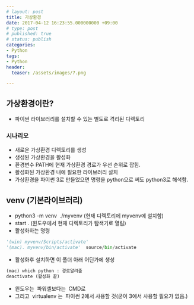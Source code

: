 ```yaml
---
# layout: post
title: 가상환경
date: 2017-04-12 16:23:55.000000000 +09:00
# type: post
# published: true
# status: publish
categories:
- Python
tags:
- Python
header:
  teaser: /assets/images/7.png

---
```

## 가상환경이란?
- 파이썬 라이브러리를 설치할 수 있는 별도로 격리된 디렉토리

### 시나리오
- 새로운 가상환경 디렉토리를 생성
- 생성된 가상환경을 활성화
- 환경변수 PATH에 현재 가상환경 경로가 우선 순위로 잡힘.
- 활성화된 가상환경 내에 필요한 라이브러리 설치
- 가상환경을 파이썬 3로 만들었으면 명령을 python으로 써도 python3로 해석함.

## venv (기본라이브러리)
- python3 -m venv  ./myvenv (현재 디렉토리에 myvenv에 설치함)
- start . (윈도우에서 현재 디렉토리가 탐색기로 열림)
- 활성화하는 명령
```python
'(win) myvenv/Scripts/activate'
'(mac). myvenv/bin/activate'  source/bin/activate
```
- 활성화후 설치하면 이 폴더 아래 어딘가에 생성
```python
(mac) which python : 경로알려줌
deactivate (활성화 끝)
```
- 윈도우는  파워셸보다는  CMD로
- 그리고  virtualenv 는  파이썬 2에서 사용할 것(굳이 3에서 사용할 필요가 없음.)
